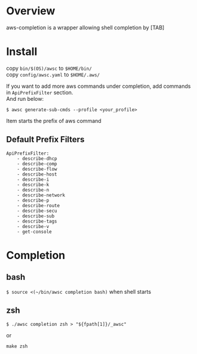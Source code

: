 
# Overview
 
aws-completion is a wrapper allowing shell completion by [TAB]  

# Install

copy `bin/$(OS)/awsc` to `$HOME/bin/`  
copy `config/awsc.yaml` to `$HOME/.aws/`  

If you want to add more aws commands under completion, add commands in `ApiPrefixFilter` section.  
And run below:   

`$ awsc generate-sub-cmds --profile <your_profile>`

Item starts the prefix of aws command  
## Default Prefix Filters 
```
ApiPrefixFilter:
    - describe-dhcp
    - describe-comp
    - describe-flow
    - describe-host
    - describe-i
    - describe-k
    - describe-n
    - describe-network
    - describe-p
    - describe-route
    - describe-secu
    - describe-sub
    - describe-tags
    - describe-v
    - get-console
```

# Completion  

## bash  
`$ source <(~/bin/awsc completion bash)` when shell starts  

## zsh
`$ ./awsc completion zsh > "${fpath[1]}/_awsc"`  

or 

`make zsh`  
